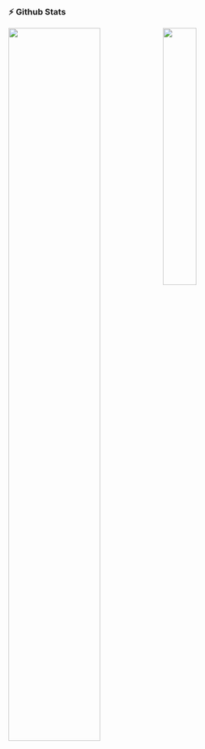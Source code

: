 ### :zap: Github Stats
<img align="left" src="https://github-readme-stats.vercel.app/api?username=viletyy&show_icons=true&theme=dark" width="60%" />
<img src="https://github-readme-stats.vercel.app/api/top-langs/?username=anuraghazra&hide=javascript,typescript,css,GLSL,html,Assembly,Rust,Python,Scala,Ada,Visual Basic .NET,Haxe,D,Objective-C&layout=compact&theme=dark" width="36%" />
